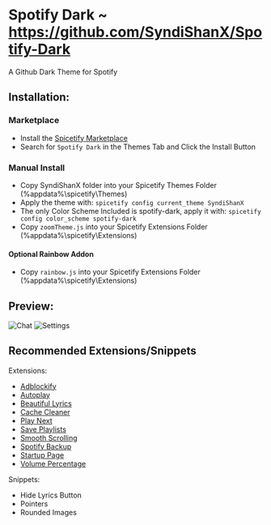 # Spotify Dark ~ https://github.com/SyndiShanX/Spotify-Dark

A Github Dark Theme for Spotify

## Installation:
	
### Marketplace
- Install the [Spicetify Marketplace](https://github.com/spicetify/spicetify-marketplace)
- Search for `Spotify Dark` in the Themes Tab and Click the Install Button

### Manual Install
- Copy SyndiShanX folder into your Spicetify Themes Folder (%appdata%\spicetify\Themes)
- Apply the theme with: `spicetify config current_theme SyndiShanX`
- The only Color Scheme Included is spotify-dark, apply it with: `spicetify config color_scheme spotify-dark`
- Copy `zoomTheme.js` into your Spicetify Extensions Folder (%appdata%\spicetify\Extensions)

#### Optional Rainbow Addon
- Copy `rainbow.js` into your Spicetify Extensions Folder (%appdata%\spicetify\Extensions)

## Preview:

![Chat](https://syndishanx.github.io/Spotify-Dark/Images/Spotify-Dark-Home.png)
![Settings](https://syndishanx.github.io/Spotify-Dark/Images/Spotify-Dark-Playlist.png)

## Recommended Extensions/Snippets
Extensions: 
- [Adblockify](https://github.com/rxri/spicetify-extensions/blob/main/adblock/README.md)
- [Autoplay](https://github.com/Ruxery/spicetify-autoplay#autoplay)
- [Beautiful Lyrics](https://github.com/surfbryce/beautiful-lyrics#beautiful-lyrics)
- [Cache Cleaner](https://github.com/kyrie25/Spicetify-Cache-Cleaner#spicetify-cache-cleaner)
- [Play Next](https://github.com/daksh2k/Spicetify-stuff/blob/master/EXTENSIONS.md#play-next)
- [Save Playlists](https://github.com/daksh2k/Spicetify-stuff/blob/master/EXTENSIONS.md#save-playlists)
- [Smooth Scrolling](https://github.com/iHelops/smooth-scrolling)
- [Spotify Backup](https://github.com/Tetrax-10/Spicetify-Extensions#4-spotify-backup)
- [Startup Page](https://github.com/Resxt/Spicetify-Extensions/tree/main/startup-page)
- [Volume Percentage](https://github.com/daksh2k/Spicetify-stuff/blob/master/EXTENSIONS.md#volume-percentage)

Snippets:
- Hide Lyrics Button
- Pointers
- Rounded Images